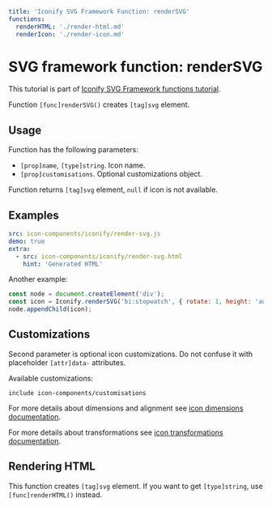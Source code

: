 ```yaml
title: 'Iconify SVG Framework Function: renderSVG'
functions:
  renderHTML: './render-html.md'
  renderIcon: './render-icon.md'
```

# SVG framework function: renderSVG

This tutorial is part of [Iconify SVG Framework functions tutorial](./functions.md#render).

Function `[func]renderSVG()` creates `[tag]svg` element.

## Usage

Function has the following parameters:

- `[prop]name`, `[type]string`. Icon name.
- `[prop]customisations`. Optional customizations object.

Function returns `[tag]svg` element, `null` if icon is not available.

## Examples

```yaml
src: icon-components/iconify/render-svg.js
demo: true
extra:
  - src: icon-components/iconify/render-svg.html
    hint: 'Generated HTML'
```

Another example:

```js
const node = document.createElement('div');
const icon = Iconify.renderSVG('bi:stopwatch', { rotate: 1, height: 'auto' });
node.appendChild(icon);
```

## Customizations

Second parameter is optional icon customizations. Do not confuse it with placeholder `[attr]data-` attributes.

Available customizations:

`include icon-components/customisations`

For more details about dimensions and alignment see [icon dimensions documentation](./dimensions.md).

For more details about transformations see [icon transformations documentation](./transform.md).

## Rendering HTML

This function creates `[tag]svg` element. If you want to get `[type]string`, use `[func]renderHTML()` instead.
